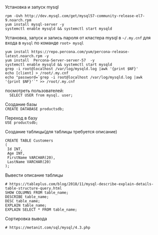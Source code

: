 Установка и запуск mysql
```
rpm -Uvh http://dev.mysql.com/get/mysql57-community-release-el7-9.noarch.rpm
yum install mysql-server -y
systemctl enable mysqld && systemctl start mysqld
```

Установка, запуск и запись пароля от кластера mysql в `~/.my.cnf` для входа в `mysql` по команде `root> mysql`  
```
yum install https://repo.percona.com/yum/percona-release-latest.noarch.rpm -y
yum install  Percona-Server-server-57  -y
systemctl enable mysqld && systemctl start mysqld
grep -i root@localhost /var/log/mysqld.log |awk '{print $NF}'
echo [client] > /root/.my.cnf
echo "password=`grep -i root@localhost /var/log/mysqld.log |awk '{print $NF}'`" >> /root/.my.cnf
```
  
посмотреть пользователей:  
```  SELECT USER from mysql. user;```  
    
Создание базы  
  ```CREATE DATABASE productsdb;```    
  
Переход в базу  
  ```USE productsdb;```  
  
Создание таблицы(для таблицы требуется описание)
 ```
CREATE TABLE Customers
(
  Id INT,
  Age INT,
  FirstName VARCHAR(20),
  LastName VARCHAR(20)
);
```  
Вывести описание таблицы
```
# https://tableplus.com/blog/2018/11/mysql-describe-explain-details-table-structure-query.html
SHOW COLUMNS FROM table_name;
DESCRIBE table_name;
DESC table_name;
EXPLAIN table_name;
EXPLAIN SELECT * FROM table_name;
```
Сортировка вывода  
```
# https://metanit.com/sql/mysql/4.3.php  
```
